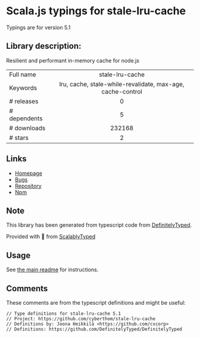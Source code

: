 
# Scala.js typings for stale-lru-cache

Typings are for version 5.1

## Library description:
Resilient and performant in-memory cache for node.js

|                    |                 |
| ------------------ | :-------------: |
| Full name          | stale-lru-cache |
| Keywords           | lru, cache, stale-while-revalidate, max-age, cache-control |
| # releases         | 0 |
| # dependents       | 5 |
| # downloads        | 232168 |
| # stars            | 2 |

## Links
- [Homepage](https://github.com/cyberthom/stale-lru-cache#readme)
- [Bugs](https://github.com/cyberthom/stale-lru-cache/issues)
- [Repository](https://github.com/cyberthom/stale-lru-cache)
- [Npm](https://www.npmjs.com/package/stale-lru-cache)
    


## Note
This library has been generated from typescript code from [DefinitelyTyped](https://definitelytyped.org).

Provided with :purple_heart: from [ScalablyTyped](https://github.com/oyvindberg/ScalablyTyped)

## Usage
See [the main readme](../../readme.md) for instructions.

## Comments

These comments are from the typescript definitions and might be useful:
```
// Type definitions for stale-lru-cache 5.1
// Project: https://github.com/cyberthom/stale-lru-cache
// Definitions by: Joona Heikkilä <https://github.com/cxcorp>
// Definitions: https://github.com/DefinitelyTyped/DefinitelyTyped

```

